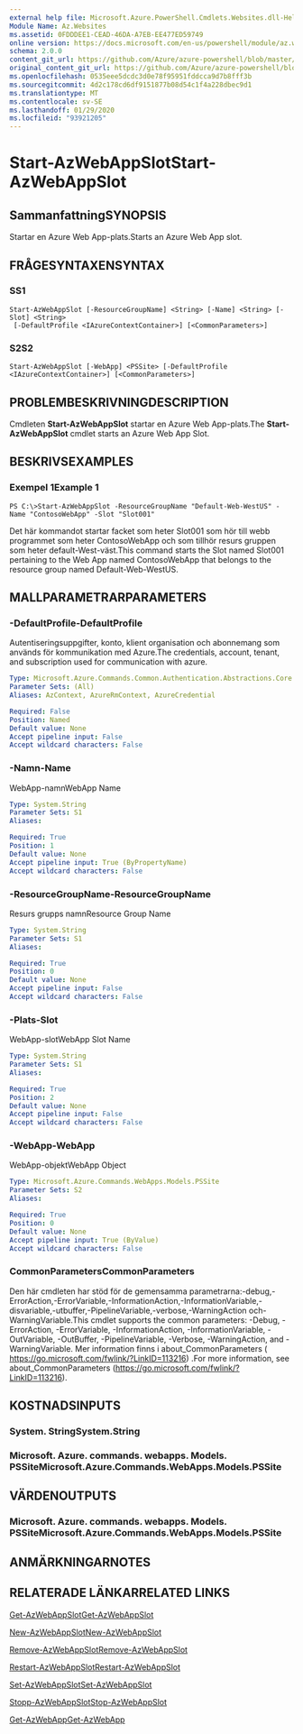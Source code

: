 ```yaml
---
external help file: Microsoft.Azure.PowerShell.Cmdlets.Websites.dll-Help.xml
Module Name: Az.Websites
ms.assetid: 0FDDDEE1-CEAD-46DA-A7EB-EE477ED59749
online version: https://docs.microsoft.com/en-us/powershell/module/az.websites/start-azwebappslot
schema: 2.0.0
content_git_url: https://github.com/Azure/azure-powershell/blob/master/src/Websites/Websites/help/Start-AzWebAppSlot.md
original_content_git_url: https://github.com/Azure/azure-powershell/blob/master/src/Websites/Websites/help/Start-AzWebAppSlot.md
ms.openlocfilehash: 0535eee5dcdc3d0e78f95951fddcca9d7b8fff3b
ms.sourcegitcommit: 4d2c178cd6df9151877b08d54c1f4a228dbec9d1
ms.translationtype: MT
ms.contentlocale: sv-SE
ms.lasthandoff: 01/29/2020
ms.locfileid: "93921205"
---
```

# <span data-ttu-id="bf9ff-101">Start-AzWebAppSlot</span><span class="sxs-lookup"><span data-stu-id="bf9ff-101">Start-AzWebAppSlot</span></span>

## <span data-ttu-id="bf9ff-102">Sammanfattning</span><span class="sxs-lookup"><span data-stu-id="bf9ff-102">SYNOPSIS</span></span>
<span data-ttu-id="bf9ff-103">Startar en Azure Web App-plats.</span><span class="sxs-lookup"><span data-stu-id="bf9ff-103">Starts an Azure Web App slot.</span></span>

## <span data-ttu-id="bf9ff-104">FRÅGESYNTAXEN</span><span class="sxs-lookup"><span data-stu-id="bf9ff-104">SYNTAX</span></span>

### <span data-ttu-id="bf9ff-105">S</span><span class="sxs-lookup"><span data-stu-id="bf9ff-105">S1</span></span>
```
Start-AzWebAppSlot [-ResourceGroupName] <String> [-Name] <String> [-Slot] <String>
 [-DefaultProfile <IAzureContextContainer>] [<CommonParameters>]
```

### <span data-ttu-id="bf9ff-106">S2</span><span class="sxs-lookup"><span data-stu-id="bf9ff-106">S2</span></span>
```
Start-AzWebAppSlot [-WebApp] <PSSite> [-DefaultProfile <IAzureContextContainer>] [<CommonParameters>]
```

## <span data-ttu-id="bf9ff-107">PROBLEMBESKRIVNING</span><span class="sxs-lookup"><span data-stu-id="bf9ff-107">DESCRIPTION</span></span>
<span data-ttu-id="bf9ff-108">Cmdleten **Start-AzWebAppSlot** startar en Azure Web App-plats.</span><span class="sxs-lookup"><span data-stu-id="bf9ff-108">The **Start-AzWebAppSlot** cmdlet starts an Azure Web App Slot.</span></span>

## <span data-ttu-id="bf9ff-109">BESKRIVS</span><span class="sxs-lookup"><span data-stu-id="bf9ff-109">EXAMPLES</span></span>

### <span data-ttu-id="bf9ff-110">Exempel 1</span><span class="sxs-lookup"><span data-stu-id="bf9ff-110">Example 1</span></span>
```
PS C:\>Start-AzWebAppSlot -ResourceGroupName "Default-Web-WestUS" -Name "ContosoWebApp" -Slot "Slot001"
```

<span data-ttu-id="bf9ff-111">Det här kommandot startar facket som heter Slot001 som hör till webb programmet som heter ContosoWebApp och som tillhör resurs gruppen som heter default-West-väst.</span><span class="sxs-lookup"><span data-stu-id="bf9ff-111">This command starts the Slot named Slot001 pertaining to the Web App named ContosoWebApp that belongs to the resource group named Default-Web-WestUS.</span></span>

## <span data-ttu-id="bf9ff-112">MALLPARAMETRAR</span><span class="sxs-lookup"><span data-stu-id="bf9ff-112">PARAMETERS</span></span>

### <span data-ttu-id="bf9ff-113">-DefaultProfile</span><span class="sxs-lookup"><span data-stu-id="bf9ff-113">-DefaultProfile</span></span>
<span data-ttu-id="bf9ff-114">Autentiseringsuppgifter, konto, klient organisation och abonnemang som används för kommunikation med Azure.</span><span class="sxs-lookup"><span data-stu-id="bf9ff-114">The credentials, account, tenant, and subscription used for communication with azure.</span></span>

```yaml
Type: Microsoft.Azure.Commands.Common.Authentication.Abstractions.Core.IAzureContextContainer
Parameter Sets: (All)
Aliases: AzContext, AzureRmContext, AzureCredential

Required: False
Position: Named
Default value: None
Accept pipeline input: False
Accept wildcard characters: False
```

### <span data-ttu-id="bf9ff-115">-Namn</span><span class="sxs-lookup"><span data-stu-id="bf9ff-115">-Name</span></span>
<span data-ttu-id="bf9ff-116">WebApp-namn</span><span class="sxs-lookup"><span data-stu-id="bf9ff-116">WebApp Name</span></span>

```yaml
Type: System.String
Parameter Sets: S1
Aliases:

Required: True
Position: 1
Default value: None
Accept pipeline input: True (ByPropertyName)
Accept wildcard characters: False
```

### <span data-ttu-id="bf9ff-117">-ResourceGroupName</span><span class="sxs-lookup"><span data-stu-id="bf9ff-117">-ResourceGroupName</span></span>
<span data-ttu-id="bf9ff-118">Resurs grupps namn</span><span class="sxs-lookup"><span data-stu-id="bf9ff-118">Resource Group Name</span></span>

```yaml
Type: System.String
Parameter Sets: S1
Aliases:

Required: True
Position: 0
Default value: None
Accept pipeline input: False
Accept wildcard characters: False
```

### <span data-ttu-id="bf9ff-119">-Plats</span><span class="sxs-lookup"><span data-stu-id="bf9ff-119">-Slot</span></span>
<span data-ttu-id="bf9ff-120">WebApp-slot</span><span class="sxs-lookup"><span data-stu-id="bf9ff-120">WebApp Slot Name</span></span>

```yaml
Type: System.String
Parameter Sets: S1
Aliases:

Required: True
Position: 2
Default value: None
Accept pipeline input: False
Accept wildcard characters: False
```

### <span data-ttu-id="bf9ff-121">-WebApp</span><span class="sxs-lookup"><span data-stu-id="bf9ff-121">-WebApp</span></span>
<span data-ttu-id="bf9ff-122">WebApp-objekt</span><span class="sxs-lookup"><span data-stu-id="bf9ff-122">WebApp Object</span></span>

```yaml
Type: Microsoft.Azure.Commands.WebApps.Models.PSSite
Parameter Sets: S2
Aliases:

Required: True
Position: 0
Default value: None
Accept pipeline input: True (ByValue)
Accept wildcard characters: False
```

### <span data-ttu-id="bf9ff-123">CommonParameters</span><span class="sxs-lookup"><span data-stu-id="bf9ff-123">CommonParameters</span></span>
<span data-ttu-id="bf9ff-124">Den här cmdleten har stöd för de gemensamma parametrarna:-debug,-ErrorAction,-ErrorVariable,-InformationAction,-InformationVariable,-disvariable,-utbuffer,-PipelineVariable,-verbose,-WarningAction och-WarningVariable.</span><span class="sxs-lookup"><span data-stu-id="bf9ff-124">This cmdlet supports the common parameters: -Debug, -ErrorAction, -ErrorVariable, -InformationAction, -InformationVariable, -OutVariable, -OutBuffer, -PipelineVariable, -Verbose, -WarningAction, and -WarningVariable.</span></span> <span data-ttu-id="bf9ff-125">Mer information finns i about_CommonParameters ( https://go.microsoft.com/fwlink/?LinkID=113216) .</span><span class="sxs-lookup"><span data-stu-id="bf9ff-125">For more information, see about_CommonParameters (https://go.microsoft.com/fwlink/?LinkID=113216).</span></span>

## <span data-ttu-id="bf9ff-126">KOSTNADS</span><span class="sxs-lookup"><span data-stu-id="bf9ff-126">INPUTS</span></span>

### <span data-ttu-id="bf9ff-127">System. String</span><span class="sxs-lookup"><span data-stu-id="bf9ff-127">System.String</span></span>

### <span data-ttu-id="bf9ff-128">Microsoft. Azure. commands. webapps. Models. PSSite</span><span class="sxs-lookup"><span data-stu-id="bf9ff-128">Microsoft.Azure.Commands.WebApps.Models.PSSite</span></span>

## <span data-ttu-id="bf9ff-129">VÄRDEN</span><span class="sxs-lookup"><span data-stu-id="bf9ff-129">OUTPUTS</span></span>

### <span data-ttu-id="bf9ff-130">Microsoft. Azure. commands. webapps. Models. PSSite</span><span class="sxs-lookup"><span data-stu-id="bf9ff-130">Microsoft.Azure.Commands.WebApps.Models.PSSite</span></span>

## <span data-ttu-id="bf9ff-131">ANMÄRKNINGAR</span><span class="sxs-lookup"><span data-stu-id="bf9ff-131">NOTES</span></span>

## <span data-ttu-id="bf9ff-132">RELATERADE LÄNKAR</span><span class="sxs-lookup"><span data-stu-id="bf9ff-132">RELATED LINKS</span></span>

[<span data-ttu-id="bf9ff-133">Get-AzWebAppSlot</span><span class="sxs-lookup"><span data-stu-id="bf9ff-133">Get-AzWebAppSlot</span></span>](./Get-AzWebAppSlot.md)

[<span data-ttu-id="bf9ff-134">New-AzWebAppSlot</span><span class="sxs-lookup"><span data-stu-id="bf9ff-134">New-AzWebAppSlot</span></span>](./New-AzWebAppSlot.md)

[<span data-ttu-id="bf9ff-135">Remove-AzWebAppSlot</span><span class="sxs-lookup"><span data-stu-id="bf9ff-135">Remove-AzWebAppSlot</span></span>](./Remove-AzWebAppSlot.md)

[<span data-ttu-id="bf9ff-136">Restart-AzWebAppSlot</span><span class="sxs-lookup"><span data-stu-id="bf9ff-136">Restart-AzWebAppSlot</span></span>](./Restart-AzWebAppSlot.md)

[<span data-ttu-id="bf9ff-137">Set-AzWebAppSlot</span><span class="sxs-lookup"><span data-stu-id="bf9ff-137">Set-AzWebAppSlot</span></span>](./Set-AzWebAppSlot.md)

[<span data-ttu-id="bf9ff-138">Stopp-AzWebAppSlot</span><span class="sxs-lookup"><span data-stu-id="bf9ff-138">Stop-AzWebAppSlot</span></span>](./Stop-AzWebAppSlot.md)

[<span data-ttu-id="bf9ff-139">Get-AzWebApp</span><span class="sxs-lookup"><span data-stu-id="bf9ff-139">Get-AzWebApp</span></span>](./Get-AzWebApp.md)
